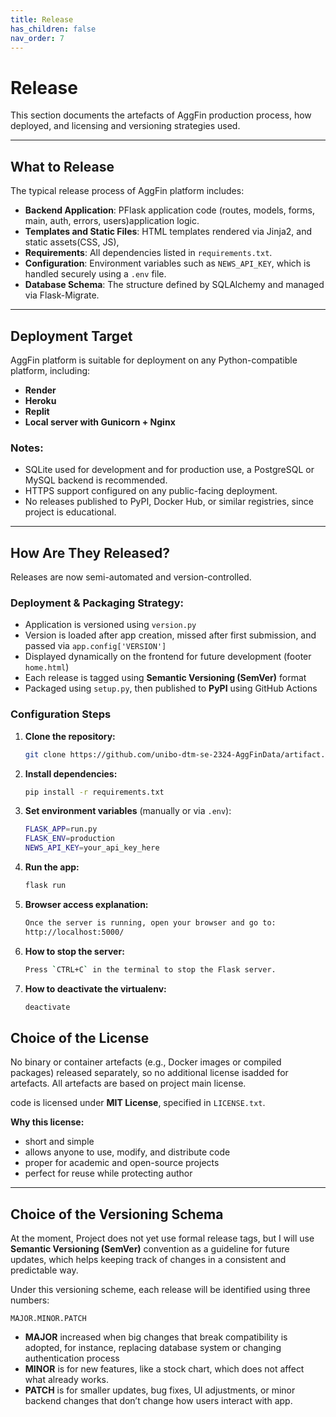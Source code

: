 ```yaml
---
title: Release
has_children: false
nav_order: 7
---
```


# Release

This section documents the artefacts of AggFin production process, how deployed, and licensing and versioning strategies used.

---

## What to Release

The typical release process of AggFin platform includes:

- **Backend Application**: PFlask application code (routes, models, forms, main, auth, errors, users)application logic.
- **Templates and Static Files**: HTML templates rendered via Jinja2, and static assets(CSS, JS),
- **Requirements**: All dependencies listed in `requirements.txt`.
- **Configuration**: Environment variables such as `NEWS_API_KEY`, which is handled securely using a `.env` file.
- **Database Schema**: The structure defined by SQLAlchemy and managed via Flask-Migrate.

---

## Deployment Target

AggFin platform is suitable for deployment on any Python-compatible platform, including:

- **Render**
- **Heroku**
- **Replit**
- **Local server with Gunicorn + Nginx**

### Notes:
- SQLite used for development and for production use, a PostgreSQL or MySQL backend is recommended.
- HTTPS support configured on any public-facing deployment.
- No releases published to PyPI, Docker Hub, or similar registries, since project is educational.


---

## How Are They Released?

Releases are now semi-automated and version-controlled.

### Deployment & Packaging Strategy:

- Application is versioned using `version.py`
- Version is loaded after app creation, missed after first submission, and passed via `app.config['VERSION']`
- Displayed dynamically on the frontend for future development (footer `home.html`)
- Each release is tagged using **Semantic Versioning (SemVer)** format
- Packaged using `setup.py`, then published to **PyPI** using GitHub Actions

### Configuration Steps

1. **Clone the repository:**
   ```bash
   git clone https://github.com/unibo-dtm-se-2324-AggFinData/artifact.git
   ```

2. **Install dependencies:**
   ```bash
   pip install -r requirements.txt
   ```

3. **Set environment variables** (manually or via `.env`):
   ```bash
   FLASK_APP=run.py
   FLASK_ENV=production
   NEWS_API_KEY=your_api_key_here
   ```

4. **Run the app:**
   ```bash
   flask run
   ```

5. **Browser access explanation:**
    ```bash
    Once the server is running, open your browser and go to:
    http://localhost:5000/
    ```

6. **How to stop the server:**
    ```bash
    Press `CTRL+C` in the terminal to stop the Flask server.
    ```
7. **How to deactivate the virtualenv:**
    ```bash
    deactivate
    ```

## Choice of the License


No binary or container artefacts (e.g., Docker images or compiled packages) released separately, so no additional license isadded for artefacts. All artefacts are based on project main license.


code is licensed under **MIT License**, specified in `LICENSE.txt`.

**Why this license:**

- short and simple
- allows anyone to use, modify, and distribute code
- proper for academic and open-source projects
- perfect for reuse while protecting author

---

## Choice of the Versioning Schema

At the moment, Project does not yet use formal release tags, but I will use **Semantic Versioning (SemVer)** convention as a guideline for future updates, which helps keeping track of changes in a consistent and predictable way.

Under this versioning scheme, each release will be identified using three numbers:
```
MAJOR.MINOR.PATCH
```

- **MAJOR** increased when big changes that break compatibility is adopted, for instance, replacing database system or changing authentication process
- **MINOR** is for new features, like a stock chart, which does not affect what already works.
- **PATCH** is for smaller updates, bug fixes, UI adjustments, or minor backend changes that don’t change how users interact with app.